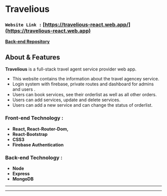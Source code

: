 # **Travelious**

### `Website Link :` [https://travelious-react.web.app/](https://travelious-react.web.app)

**[Back-end Repository](https://github.com/programming-hero-web-course1/tourism-or-delivery-website-server-side-bakhtiarabid)**

## About & Features

**Travelious** is a full-stack travel agent service provider web app.

-  This website contains the information about the travel agencey service.
-  Login system with firebase, private routes and dashboard for admins and users .
-  Users can book services, see their orderlist as well as all other orders.
-  Users can add services, update and delete services.
-  Users can add a new service and can change the status of orderlist.

### Front-end Technology :

-  **React, React-Router-Dom,**
-  **React-Bootstrap**
-  **CSS3**
-  **Firebase Authentication**

### Back-end Technology :

-  **Node**
-  **Express**
-  **MongoDB**

<hr/>

<hr/>
